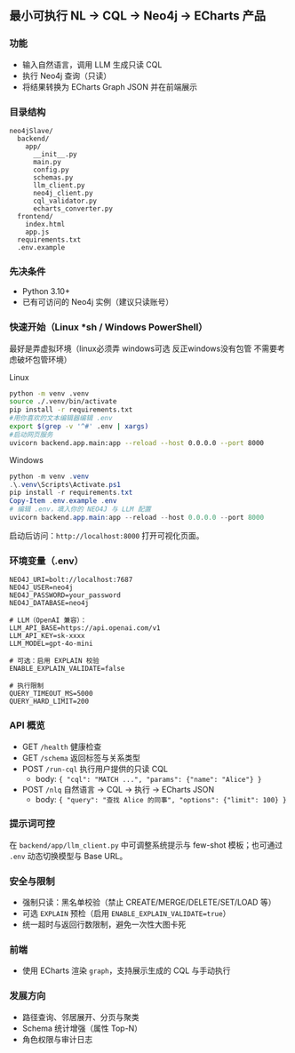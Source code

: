 ## 最小可执行 NL → CQL → Neo4j → ECharts 产品

### 功能
- 输入自然语言，调用 LLM 生成只读 CQL
- 执行 Neo4j 查询（只读）
- 将结果转换为 ECharts Graph JSON 并在前端展示

### 目录结构
```
neo4jSlave/
  backend/
    app/
      __init__.py
      main.py
      config.py
      schemas.py
      llm_client.py
      neo4j_client.py
      cql_validator.py
      echarts_converter.py
  frontend/
    index.html
    app.js
  requirements.txt
  .env.example
```

### 先决条件
- Python 3.10+
- 已有可访问的 Neo4j 实例（建议只读账号）

### 快速开始（Linux *sh / Windows PowerShell）

最好是弄虚拟环境（linux必须弄 windows可选 反正windows没有包管 不需要考虑破坏包管环境）

Linux
```bash
python -m venv .venv
source ./.venv/bin/activate
pip install -r requirements.txt
#用你喜欢的文本编辑器编辑 .env
export $(grep -v '^#' .env | xargs)
#启动网页服务
uvicorn backend.app.main:app --reload --host 0.0.0.0 --port 8000
```

Windows
```powershell
python -m venv .venv
.\.venv\Scripts\Activate.ps1
pip install -r requirements.txt
Copy-Item .env.example .env
# 编辑 .env，填入你的 NEO4J 与 LLM 配置
uvicorn backend.app.main:app --reload --host 0.0.0.0 --port 8000
```

启动后访问：`http://localhost:8000` 打开可视化页面。

### 环境变量（.env）
```
NEO4J_URI=bolt://localhost:7687
NEO4J_USER=neo4j
NEO4J_PASSWORD=your_password
NEO4J_DATABASE=neo4j

# LLM（OpenAI 兼容）：
LLM_API_BASE=https://api.openai.com/v1
LLM_API_KEY=sk-xxxx
LLM_MODEL=gpt-4o-mini

# 可选：启用 EXPLAIN 校验
ENABLE_EXPLAIN_VALIDATE=false

# 执行限制
QUERY_TIMEOUT_MS=5000
QUERY_HARD_LIMIT=200
```

### API 概览
- GET `/health` 健康检查
- GET `/schema` 返回标签与关系类型
- POST `/run-cql` 执行用户提供的只读 CQL
  - body: `{ "cql": "MATCH ...", "params": {"name": "Alice"} }`
- POST `/nlq` 自然语言 → CQL → 执行 → ECharts JSON
  - body: `{ "query": "查找 Alice 的同事", "options": {"limit": 100} }`

### 提示词可控
在 `backend/app/llm_client.py` 中可调整系统提示与 few-shot 模板；也可通过 `.env` 动态切换模型与 Base URL。

### 安全与限制
- 强制只读：黑名单校验（禁止 CREATE/MERGE/DELETE/SET/LOAD 等）
- 可选 `EXPLAIN` 预检（启用 `ENABLE_EXPLAIN_VALIDATE=true`）
- 统一超时与返回行数限制，避免一次性大图卡死

### 前端
- 使用 ECharts 渲染 `graph`，支持展示生成的 CQL 与手动执行

### 发展方向
- 路径查询、邻居展开、分页与聚类
- Schema 统计增强（属性 Top-N）
- 角色权限与审计日志